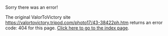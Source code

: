 

Sorry there was an error!

The original ValorToVictory site https://valortovictory.tripod.com/photo17/43-38422ph.htm returns an error code: 404 for this page. [Click here to go to the index page](../index.md).
